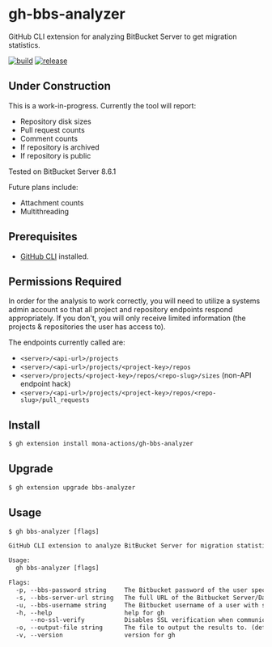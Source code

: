 # gh-bbs-analyzer
GitHub CLI extension for analyzing BitBucket Server to get migration statistics.

[![build](https://github.com/mona-actions/gh-migrate-webhook-secrets/actions/workflows/build.yaml/badge.svg)](https://github.com/mona-actions/gh-migrate-webhook-secrets/actions/workflows/build.yaml)
[![release](https://github.com/mona-actions/gh-migrate-webhook-secrets/actions/workflows/release.yaml/badge.svg)](https://github.com/mona-actions/gh-migrate-webhook-secrets/actions/workflows/release.yaml)

## Under Construction
This is a work-in-progress. Currently the tool will report:

- Repository disk sizes
- Pull request counts
- Comment counts
- If repository is archived
- If repository is public

Tested on BitBucket Server 8.6.1

Future plans include:
- Attachment counts
- Multithreading

## Prerequisites
- [GitHub CLI](https://cli.github.com/manual/installation) installed.

## Permissions Required
In order for the analysis to work correctly, you will need to utilize a systems admin account so that all project and repository endpoints respond appropriately. If you don't, you will only receive limited information (the projects & repositories the user has access to).

The endpoints currently called are:
- `<server>/<api-url>/projects`
- `<server>/<api-url>/projects/<project-key>/repos`
- `<server>/projects/<project-key>/repos/<repo-slug>/sizes` (non-API endpoint hack)
- `<server>/<api-url>/projects/<project-key>/repos/<repo-slug>/pull_requests`

## Install

```bash
$ gh extension install mona-actions/gh-bbs-analyzer
```

## Upgrade
```bash
$ gh extension upgrade bbs-analyzer
```

## Usage

```txt
$ gh bbs-analyzer [flags]
```

```txt
GitHub CLI extension to analyze BitBucket Server for migration statistics

Usage:
  gh bbs-analyzer [flags]

Flags:
  -p, --bbs-password string     The Bitbucket password of the user specified by --bbs-username. If not set will be read from BBS_PASSWORD environment variable.
  -s, --bbs-server-url string   The full URL of the Bitbucket Server/Data Center to migrate from. E.g. http://bitbucket.contoso.com:7990
  -u, --bbs-username string     The Bitbucket username of a user with site admin privileges. If not set will be read from BBS_USERNAME environment variable.
  -h, --help                    help for gh
      --no-ssl-verify           Disables SSL verification when communicating with your Bitbucket Server/Data Center instance. All other migration steps will continue to verify SSL. If your Bitbucket instance has a self-signed SSL certificate then setting this flag will allow the migration archive to be exported.
  -o, --output-file string      The file to output the results to. (default "results.csv")
  -v, --version                 version for gh
```